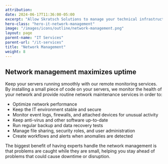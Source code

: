 ```yaml
---
attribution:
date: 2024-06-17T11:36:00-05:00
excerpt: "Allow Skratsch Solutions to manage your technical infrastructure so you can focus on your core business"
hero-class: "hero-it-network-management"
image: "/images/icons/outline/network-management.png"
layout: page
parent-name: "IT Services"
parent-url: "/it-services"
title: "Network Management"
weight: 8
---
```


## Network management maximizes uptime

Keep your servers running smoothly with our remote monitoring services. By installing a small piece of code on your servers, we monitor the health of your network and provide routine network maintenance services in order to:

- Optimize network performance
- Keep the IT environment stable and secure
- Monitor event logs, firewalls, and attached devices for unusual activity
- Keep anti-virus and other software up-to-date
- Run regular backup and data recovery tests
- Manage file sharing, security roles, and user administration
- Create workflows and alerts when anomalies are detected

The biggest benefit of having experts handle the network management is that problems are caught while they are small, helping you stay ahead of problems that could cause downtime or disruption.